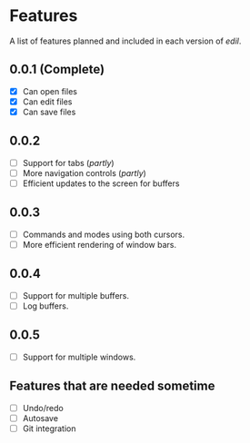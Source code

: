 # Features

A list of features planned and included in each version 
of *edil*.

## 0.0.1 (Complete)

- [x] Can open files
- [x] Can edit files
- [x] Can save files

## 0.0.2

- [ ] Support for tabs (*partly*)
- [ ] More navigation controls (*partly*)
- [ ] Efficient updates to the screen for buffers

## 0.0.3

- [ ] Commands and modes using both cursors.
- [ ] More efficient rendering of window bars.

## 0.0.4

- [ ] Support for multiple buffers.
- [ ] Log buffers.

## 0.0.5

- [ ] Support for multiple windows.

## Features that are needed sometime

- [ ] Undo/redo
- [ ] Autosave
- [ ] Git integration
